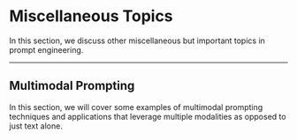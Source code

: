 # Miscellaneous Topics

In this section, we discuss other miscellaneous but important topics in prompt engineering.


---
## Multimodal Prompting
In this section, we will cover some examples of multimodal prompting techniques and applications that leverage multiple modalities as opposed to just text alone.